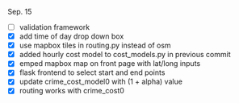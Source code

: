 Sep. 15
- [ ] validation framework
- [x] add time of day drop down box
- [x] use mapbox tiles in routing.py instead of osm
- [x] added hourly cost model to cost_models.py in previous commit
- [x] emped mapbox map on front page with lat/long inputs
- [x] flask frontend to select start and end points
- [x] update crime_cost_model0 with (1 + alpha) value
- [x] routing works with crime_cost0
